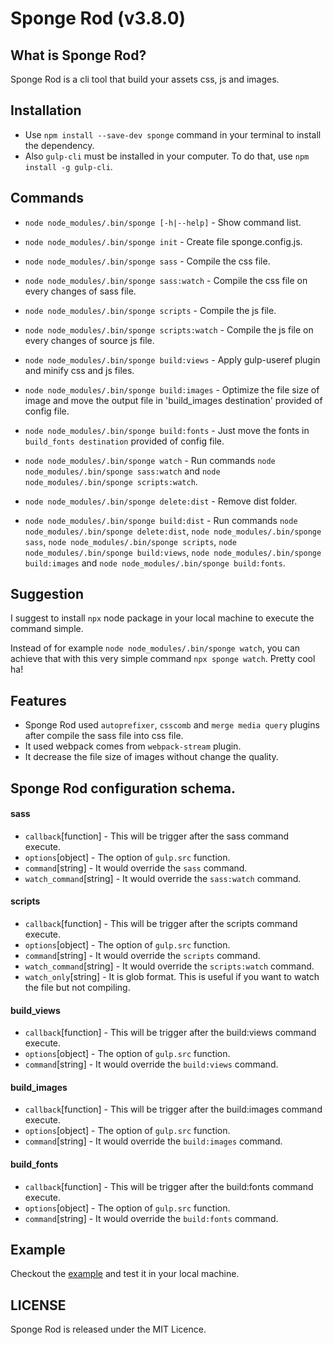 # Sponge Rod (v3.8.0)

## What is Sponge Rod?

Sponge Rod is a cli tool that build your assets css, js and images.

## Installation
 - Use `npm install --save-dev sponge` command in your terminal to install the dependency.
 - Also `gulp-cli` must be installed in your computer. To do that, use `npm install -g gulp-cli`.

## Commands
 - `node node_modules/.bin/sponge [-h|--help]` - Show command list.
 - `node node_modules/.bin/sponge init` - Create file sponge.config.js.
 - `node node_modules/.bin/sponge sass` - Compile the css file.
 - `node node_modules/.bin/sponge sass:watch` - Compile the css file on every changes of sass file.
 - `node node_modules/.bin/sponge scripts` - Compile the js file.
 - `node node_modules/.bin/sponge scripts:watch` - Compile the js file on every changes of source js file.
 - `node node_modules/.bin/sponge build:views` - Apply gulp-useref plugin and minify css and js files.
 - `node node_modules/.bin/sponge build:images` - Optimize the file size of image and move the output file in 'build_images destination' provided of config file.
 - `node node_modules/.bin/sponge build:fonts` - Just move the fonts in `build_fonts destination` provided of config file.

 - `node node_modules/.bin/sponge watch` - Run commands `node node_modules/.bin/sponge sass:watch` and `node node_modules/.bin/sponge scripts:watch`.
 - `node node_modules/.bin/sponge delete:dist` - Remove dist folder.
 - `node node_modules/.bin/sponge build:dist` - Run commands `node node_modules/.bin/sponge delete:dist`, `node node_modules/.bin/sponge sass`, `node node_modules/.bin/sponge scripts`, `node node_modules/.bin/sponge build:views`, `node node_modules/.bin/sponge build:images` and `node node_modules/.bin/sponge build:fonts`.

## Suggestion

I suggest to install `npx` node package in your local machine to execute the command simple.

Instead of for example `node node_modules/.bin/sponge watch`, you can achieve that with this very simple command `npx sponge watch`. Pretty cool ha!

## Features

 - Sponge Rod used `autoprefixer`, `csscomb` and `merge media query` plugins after compile the sass file into css file.
 - It used webpack comes from `webpack-stream` plugin.
 - It decrease the file size of images without change the quality.

## Sponge Rod configuration schema.

#### sass
 - `callback`[function] - This will be trigger after the sass command execute.
 - `options`[object] - The option of `gulp.src` function.
 - `command`[string] - It would override the `sass` command.
 - `watch_command`[string] - It would override the `sass:watch` command.

#### scripts
 - `callback`[function] - This will be trigger after the scripts command execute.
 - `options`[object] - The option of `gulp.src` function.
 - `command`[string] - It would override the `scripts` command.
 - `watch_command`[string] - It would override the `scripts:watch` command.
 - `watch_only`[string] - It is glob format. This is useful if you want to watch the file but not compiling.

#### build_views
 - `callback`[function] - This will be trigger after the build:views command execute.
 - `options`[object] - The option of `gulp.src` function.
 - `command`[string] - It would override the `build:views` command.

#### build_images
 - `callback`[function] - This will be trigger after the build:images command execute.
 - `options`[object] - The option of `gulp.src` function.
 - `command`[string] - It would override the `build:images` command.

#### build_fonts
 - `callback`[function] - This will be trigger after the build:fonts command execute.
 - `options`[object] - The option of `gulp.src` function.
 - `command`[string] - It would override the `build:fonts` command.

## Example

Checkout the [example](https://github.com/rodrigoiii/sponge-rod/blob/master/app) and test it in your local machine.

## LICENSE
Sponge Rod is released under the MIT Licence.